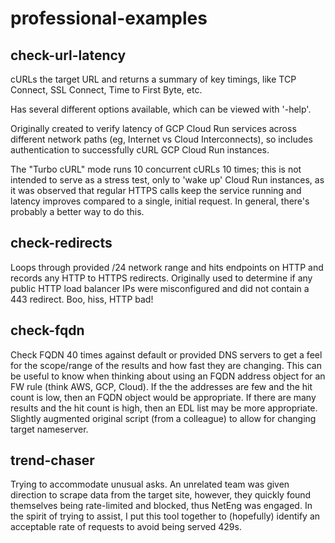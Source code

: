 # professional-examples

## check-url-latency

cURLs the target URL and returns a summary of key timings, like TCP Connect, SSL Connect, Time to First Byte, etc.

Has several different options available, which can be viewed with '-help'.

Originally created to verify latency of GCP Cloud Run services across different network paths (eg, Internet vs Cloud Interconnects), so includes authentication to successfully cURL GCP Cloud Run instances. 

The "Turbo cURL" mode  runs 10 concurrent cURLs 10 times; this is not intended to serve as a stress test, only to 'wake up' Cloud Run instances, as it was observed that regular HTTPS calls keep the service running and latency improves compared to a single, initial request. In general, there's probably a better way to do this.




## check-redirects

Loops through provided /24 network range and hits endpoints on HTTP and records any HTTP to HTTPS redirects. Originally used to determine if any public HTTP load balancer IPs were misconfigured and did not contain a 443 redirect. Boo, hiss, HTTP bad!




## check-fqdn

Check FQDN 40 times against default or provided DNS servers to get a feel for the scope/range of the results and how fast they are changing. This can be useful to know when thinking about using an FQDN address object for an FW rule (think AWS, GCP, Cloud).  If the the addresses are few and the hit count is low, then an FQDN object would be appropriate. If there are many results and the hit count is high, then an EDL list may be more appropriate. Slightly augmented original script (from a colleague) to allow for changing target nameserver.



## trend-chaser

Trying to accommodate unusual asks. An unrelated team was given direction to scrape data from the target site, however, they quickly found themselves being rate-limited and blocked, thus NetEng was engaged. In the spirit of trying to assist, I put this tool together to (hopefully) identify an acceptable rate of requests to avoid being served 429s.
